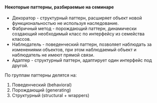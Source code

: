 #### Некоторые паттерны, разбираемые на семинаре
- Декоратор - структурный паттерн, расширяет объект новой функциональностью не используя наследование.
- Фабричный метод - порождающий паттерн, динамически создающий необходимый класс по интерфейсу из семейства классов.
- Наблюдатель - поведенческий паттерн, позволяет наблюдать за изменениями объектов, 
при этом наблюдаемый объект и наблюдатель не имеют прямой связи.
- Адаптер - структурный паттерн, адаптирует один интерфейс под другой.

По группам паттерны делятся на:
1. Поведенческий (behavioral)
2. Порождающий (generating)
3. Структурный (structural + wrappers)